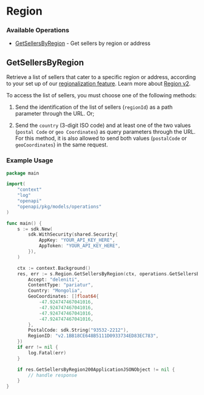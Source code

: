 # Region

### Available Operations

* [GetSellersByRegion](#getsellersbyregion) - Get sellers by region or address

## GetSellersByRegion

Retrieve a list of sellers that cater to a specific region or address, according to your set up of our [regionalization feature](https://help.vtex.com/en/tutorial/setting-up-price-and-availability-of-skus-by-region--12ne58BmvYsYuGsimmugoc#). Learn more about [Region v2](https://developers.vtex.com/vtex-developer-docs/changelog/region-v2).

To access the list of sellers, you must choose one of the following methods:

1. Send the identification of the list of sellers (`regionId`) as a path parameter through the URL. Or;
2. Send the `country` (3-digit ISO code) and at least one of the two values (`postal Code` or `geo Coordinates`) as query parameters through the URL. For this method, it is also allowed to send both values (`postalCode` or `geoCoordinates`) in the same request.

### Example Usage

```go
package main

import(
	"context"
	"log"
	"openapi"
	"openapi/pkg/models/operations"
)

func main() {
    s := sdk.New(
        sdk.WithSecurity(shared.Security{
            AppKey: "YOUR_API_KEY_HERE",
            AppToken: "YOUR_API_KEY_HERE",
        }),
    )

    ctx := context.Background()
    res, err := s.Region.GetSellersByRegion(ctx, operations.GetSellersByRegionRequest{
        Accept: "deleniti",
        ContentType: "pariatur",
        Country: "Mongolia",
        GeoCoordinates: []float64{
            -47.924747467041016,
            -47.924747467041016,
            -47.924747467041016,
            -47.924747467041016,
        },
        PostalCode: sdk.String("93532-2212"),
        RegionID: "v2.1BB18CE648B5111D0933734ED83EC783",
    })
    if err != nil {
        log.Fatal(err)
    }

    if res.GetSellersByRegion200ApplicationJSONObject != nil {
        // handle response
    }
}
```
